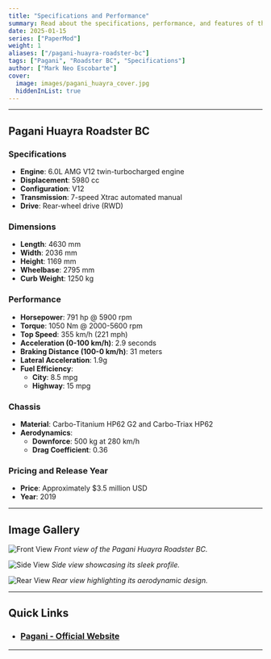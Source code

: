 ```yaml
---
title: "Specifications and Performance"
summary: Read about the specifications, performance, and features of the Pagani Huayra Roadster BC, along with an exclusive image gallery.
date: 2025-01-15
series: ["PaperMod"]
weight: 1
aliases: ["/pagani-huayra-roadster-bc"]
tags: ["Pagani", "Roadster BC", "Specifications"]
author: ["Mark Neo Escobarte"]
cover:
  image: images/pagani_huayra_cover.jpg
  hiddenInList: true
---
```


---

## Pagani Huayra Roadster BC 

### Specifications

- **Engine**: 6.0L AMG V12 twin-turbocharged engine
- **Displacement**: 5980 cc
- **Configuration**: V12
- **Transmission**: 7-speed Xtrac automated manual
- **Drive**: Rear-wheel drive (RWD)

### Dimensions

- **Length**: 4630 mm
- **Width**: 2036 mm
- **Height**: 1169 mm
- **Wheelbase**: 2795 mm
- **Curb Weight**: 1250 kg

### Performance

- **Horsepower**: 791 hp @ 5900 rpm
- **Torque**: 1050 Nm @ 2000-5600 rpm
- **Top Speed**: 355 km/h (221 mph)
- **Acceleration (0-100 km/h)**: 2.9 seconds
- **Braking Distance (100-0 km/h)**: 31 meters
- **Lateral Acceleration**: 1.9g
- **Fuel Efficiency**:
  - **City**: 8.5 mpg
  - **Highway**: 15 mpg

### Chassis

- **Material**: Carbo-Titanium HP62 G2 and Carbo-Triax HP62
- **Aerodynamics**:
  - **Downforce**: 500 kg at 280 km/h
  - **Drag Coefficient**: 0.36

### Pricing and Release Year

- **Price**: Approximately $3.5 million USD
- **Year**: 2019

---

## Image Gallery

![Front View](/Pagani-Huayra-BC-Roadster(4).jpg)
*Front view of the Pagani Huayra Roadster BC.*

![Side View](/Pagani-Huayra-BC-Roadster(6).jpg)
*Side view showcasing its sleek profile.*

![Rear View](/Pagani-Huayra-BC-Roadster(3).jpg)
*Rear view highlighting its aerodynamic design.*

---

## Quick Links

- ### [Pagani - Official Website](https://www.pagani.com)

---

